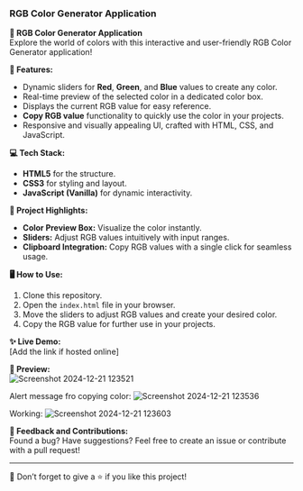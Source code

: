 
### RGB Color Generator Application  

**🌈 RGB Color Generator Application**  
Explore the world of colors with this interactive and user-friendly RGB Color Generator application!  

**🚀 Features:**  
- Dynamic sliders for **Red**, **Green**, and **Blue** values to create any color.  
- Real-time preview of the selected color in a dedicated color box.  
- Displays the current RGB value for easy reference.  
- **Copy RGB value** functionality to quickly use the color in your projects.  
- Responsive and visually appealing UI, crafted with HTML, CSS, and JavaScript.  

**💻 Tech Stack:**  
- **HTML5** for the structure.  
- **CSS3** for styling and layout.  
- **JavaScript (Vanilla)** for dynamic interactivity.  

**📂 Project Highlights:**  
- **Color Preview Box:** Visualize the color instantly.  
- **Sliders:** Adjust RGB values intuitively with input ranges.  
- **Clipboard Integration:** Copy RGB values with a single click for seamless usage.  

**🖥️ How to Use:**  
1. Clone this repository.  
2. Open the `index.html` file in your browser.  
3. Move the sliders to adjust RGB values and create your desired color.  
4. Copy the RGB value for further use in your projects.  

**✨ Live Demo:**  
[Add the link if hosted online]  

**📸 Preview:**  
![Screenshot 2024-12-21 123521](https://github.com/user-attachments/assets/09b2e360-72c8-4b96-845c-7cb3d0e25290)

Alert message fro copying color:
![Screenshot 2024-12-21 123536](https://github.com/user-attachments/assets/9c21f72c-1257-49c1-aae9-694e917dede6)

Working:
![Screenshot 2024-12-21 123603](https://github.com/user-attachments/assets/26d6dfaa-e52d-4400-ac92-50551bc82be0)


**🌟 Feedback and Contributions:**  
Found a bug? Have suggestions? Feel free to create an issue or contribute with a pull request!  

---  
🌟 Don’t forget to give a ⭐ if you like this project!

